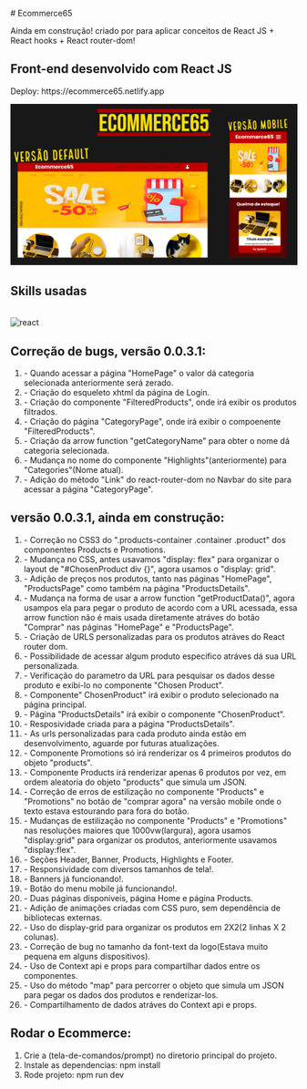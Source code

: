 ﻿﻿# Ecommerce65

<p>Ainda em construção! criado por para aplicar conceitos de React JS + React hooks + React router-dom!</p>

## Front-end desenvolvido com React JS

<p>Deploy: https://ecommerce65.netlify.app</p>
<img src="./public/assets/Readme.jpg"/></br>

## Skills usadas

<div style="display: inline_block"><br/>
    <img alt="react" src="https://img.shields.io/badge/React-20232A?style=for-the-badge&logo=react&logoColor=61DAFB"/>
</div>

## Correção de bugs, versão 0.0.3.1:

<ol>
  <li>- Quando acessar a página "HomePage" o valor dá categoria selecionada anteriormente será zerado.</li>
  <li>- Criação do esqueleto xhtml da página de Login.</li>
  <li>- Criação do componente "FilteredProducts", onde irá exibir os produtos filtrados.</li>
  <li>- Criação do página "CategoryPage", onde irá exibir o compoenente "FilteredProducts".</li>
  <li>- Criação da arrow function "getCategoryName" para obter o nome dá categoria selecionada.</li>
  <li>- Mudança no nome do componente "Highlights"(anteriormente) para "Categories"(Nome atual).</li>
  <li>- Adição do método "Link" do react-router-dom no Navbar do site para acessar a página "CategoryPage".</li>
</ol>

## versão 0.0.3.1, ainda em construção:

<ol>
  <li>- Correção no CSS3 do ".products-container .container .product" dos componentes Products e Promotions.</li>
  <li>- Mudança no CSS, antes usavamos "display: flex" para organizar o layout de "#ChosenProduct div {}", agora usamos o "display: grid".</li>
  <li>- Adição de preços nos produtos, tanto nas páginas "HomePage", "ProductsPage" como também na página "ProductsDetails".</li>
  <li>- Mudança na forma de usar a arrow function "getProductData()", agora usampos ela para pegar o produto de acordo com a URL acessada, essa arrow function não é  mais usada diretamente atráves do botão "Comprar" nas páginas "HomePage" e "ProductsPage".</li>
  <li>- Criação de URLS personalizadas para os produtos atráves do React router dom.</li>
  <li>- Possibilidade de acessar algum produto especifico atráves dá sua URL personalizada.</li>
  <li>- Verificação do parametro da URL para pesquisar os dados desse produto e exibi-lo no componente "Chosen Product".</li>
  <li>- Componente" ChosenProduct" irá exibir o produto selecionado na página principal.</li>
  <li>- Página "ProductsDetails" irá exibir o componente "ChosenProduct".</li>
  <li>- Resposividade criada para a página "ProductsDetails".</li>
  <li>- As urls personalizadas para cada produto ainda estão em desenvolvimento, aguarde por futuras atualizações.</li>
  <li>- Componente Promotions só irá renderizar os 4 primeiros produtos do objeto "products".</li>
  <li>- Componente Products irá renderizar apenas 6 produtos por vez, em ordem aleatoria do objeto "products" que simula um JSON.</li>
  <li>- Correção de erros de estilização no componente "Products" e "Promotions" no botão de "comprar agora" na versão mobile onde o texto estava estourando para fora do botão.</li>
  <li>- Mudanças de estilização no componente "Products" e "Promotions" nas resoluções maiores que 1000vw(largura), agora usamos "display:grid" para organizar os produtos, anteriormente usavamos "display:flex".</li>
  <li>- Seções Header, Banner, Products, Highlights e Footer.</li>
  <li>- Responsividade com diversos tamanhos de tela!.</li>
  <li>- Banners já funcionando!.</li>
  <li>- Botão do menu mobile já funcionando!.</li>
  <li>- Duas páginas disponiveis, página Home e página Products.</li>
  <li>- Adição de animações criadas com CSS puro, sem dependência de bibliotecas externas.</li>
  <li>- Uso do display-grid para organizar os produtos em 2X2(2 linhas X 2 colunas).</li>
  <li>- Correção de bug no tamanho da font-text da logo(Estava muito pequena em alguns dispositivos).</li>
  <li>- Uso de Context api e props para compartilhar dados entre os componentes.</li>
  <li>- Uso do método "map" para percorrer o objeto que simula um JSON para pegar os dados dos produtos e renderizar-los.</li>
  <li>- Compartilhamento de dados atráves do Context api e props.</li>
</ol>

## Rodar o Ecommerce:

<ol>
  <li>Crie a (tela-de-comandos/prompt) no diretorio principal do projeto.</li>
  <li>Instale as dependencias: npm install</li>
  <li>Rode projeto: npm run dev</li>
</ol>
